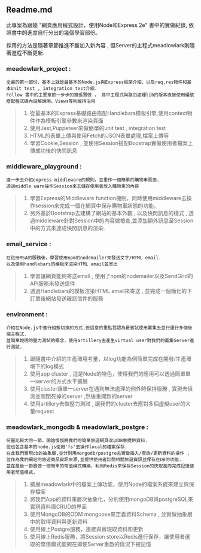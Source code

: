 ## Readme.md 
此專案為跟隨 "網頁應用程式設計，使用Node和Express 2e" 書中的實做紀錄, 
依照書中的進度自行分出的幾個學習部份。

採用的方法是隨著章節推進不斷加入新內容 , 但Server的主程式meadlowlark則隨著進程不斷更新.



### meadowlark_project : 

    全書的第一部份，基本上就是最基本的Node.js與Express框架介紹，以及req,res物件和基本Unit test , integration test介紹.
    Follow 書中的主要章節一步步的擴張實做 ， 其中主程式與路由處理lib的版本直接使用編號搭配程式碼內註解說明。Views等則維持沿用

>1. 從最基本的Express基礎路由搭配Handlebars模板引擎,使用context物件作為模板引擎參數來渲染頁面
>2. 使用Jest,Puppeteer來做簡單的unit test , integration test
>3. HTML的表單上傳與使用Fetch的JSON表單處理,檔案上傳等
>4. 學習Cookie,Session , 並使用Session搭配Boostrap實做使用者檔案上傳成功後的快閃訊息

### middleware_playground : 

    進一步去介紹express middleware的規則，並重作一個簡單的購物車頁面.
    透過middle ware操作Session來去儲存使用者放入購物車的內容

>1. 學習Express的Middleware function機制，同時使用middleware去操作session來完成一個在網頁中保存購物車狀態的功能。
>2. 另外基於Bootstrap去建構了網站的基本外觀 , 以及快閃訊息的樣式 , 透過middleware針對Session中的內容做檢查,並添加額外訊息至Session中的方式來達成快閃訊息的渲染. 

### email_service : 

    在註冊MSA的服務後，學習使用npm的nodemailer來發送文字/HTML email. 
    以及使用handlebars的模板來渲染HTML email並寄出

>1. 學習讓網頁能夠寄送email , 使用了npm的nodemailer以及SendGrid的API服務來發送信件 
>2. 透過Handlebars的模板渲染HTML email來寄送 , 並完成一個簡化的下訂單後網站發送確認信件的服務

### environment : 

    介紹在Node.js中進行組態切換的方式,但這章的重點我認為是嘗試使用叢集去並行運行多個後端主程式.
    並簡單說明的壓力測試的概念，使用artillery去產生virtual user對我們的叢集Server進行測試.

>1. 跟隨書中介紹的生產環境考量，以log功能為例簡單完成在開發/生產環境下的log模式
>2. 使用app cluster , 這是Node的特色，使得我們的應用可以透過簡單單一server的方式水平擴展
>3. 使用cluster讓單一server在遇到無法處理的例外時保持服務 , 實現去偵測並關閉死掉的server ,然後重開新的server
>4. 使用artillery去做壓力測試 , 讓我們的cluster去應對多個虛擬user的大量request

### meadowlark_mongodb & meadowlark_postgre : 

    份量比較大的一節，開始慢慢將我們的簡單旅遊網頁改以DB來提供資料. 
    但也包含基本的node.js使用'fs'去操作local的檔案保存. 
    在此我們實現db的抽象層,並分別用mongodb/postgre去實做插入/查詢/更新資料的操作 ,
    並作為我們網站的旅遊商品資訊來源,並提供使用者訂閱相關旅遊資訊並保存在DB的功能.
    並在最後一節實做一個簡單的幣值模式轉換，利用Redis來保存Session的快取進而完成記憶使用者幣值模式.

>1. 擴展meadowlark中的檔案上傳功能，使用Node的檔案系統來建立與保存檔案
>2. 將我們App的資料庫層次抽象化，分別使用mongoDB與postgreSQL來實現資料庫CRUD的界面
>3. 使用MongoDB的ODM mongoose來定義資料Schema , 並實做抽象層中的取得資料與更新資料
>4. 使用線上Postgre服務，連接與實現取資料和更新
>5. 使用線上Redis服務，將Session store以Redis進行保存，讓使用者選取的幣值模式能夠在即使Server重啟的情況下被記憶
